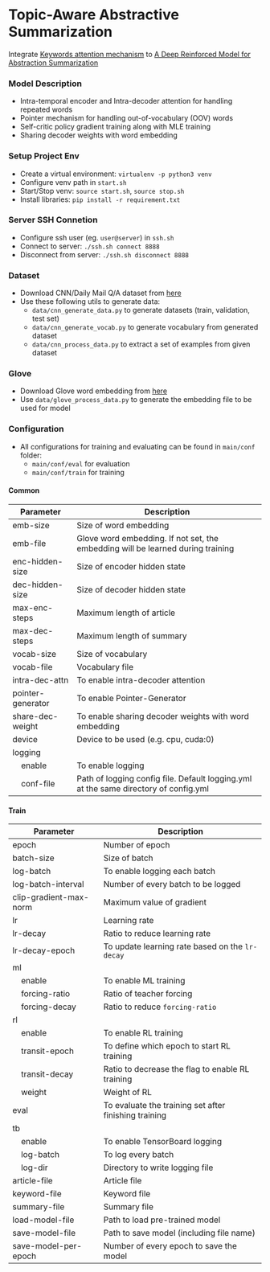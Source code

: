 # Topic-Aware Abstractive Summarization

Integrate [Keywords attention mechanism](http://tcci.ccf.org.cn/conference/2018/papers/EV37.pdf) to [A Deep Reinforced Model for Abstraction Summarization](https://arxiv.org/pdf/1705.04304.pdf)

### Model Description
* Intra-temporal encoder and Intra-decoder attention for handling repeated words
* Pointer mechanism for handling out-of-vocabulary (OOV) words
* Self-critic policy gradient training along with MLE training
* Sharing decoder weights with word embedding

### Setup Project Env
* Create a virtual environment: `virtualenv -p python3 venv`
* Configure venv path in `start.sh`
* Start/Stop venv: `source start.sh`, `source stop.sh`
* Install libraries: `pip install -r requirement.txt`

### Server SSH Connetion
* Configure ssh user (eg. `user@server`) in `ssh.sh`
* Connect to server: `./ssh.sh connect 8888`
* Disconnect from server: `./ssh.sh disconnect 8888`

### Dataset
* Download CNN/Daily Mail Q/A dataset from [here](https://cs.nyu.edu/~kcho/DMQA/)
* Use these following utils to generate data:
    * `data/cnn_generate_data.py` to generate datasets (train, validation, test set)
    * `data/cnn_generate_vocab.py` to generate vocabulary from generated dataset
    * `data/cnn_process_data.py` to extract a set of examples from given dataset

### Glove
* Download Glove word embedding from [here](https://nlp.stanford.edu/projects/glove/)
* Use `data/glove_process_data.py` to generate the embedding file to be used for model

### Configuration
* All configurations for training and evaluating can be found in `main/conf` folder:
    * `main/conf/eval` for evaluation
    * `main/conf/train` for training
 
#### Common
| Parameter | Description |
|-----|-----|
|emb-size|Size of word embedding|
|emb-file|Glove word embedding. If not set, the embedding will be learned during training|
|enc-hidden-size|Size of encoder hidden state|
|dec-hidden-size|Size of decoder hidden state|
|max-enc-steps|Maximum length of article|
|max-dec-steps|Maximum length of summary|
|vocab-size|Size of vocabulary|
|vocab-file|Vocabulary file|
|intra-dec-attn|To enable intra-decoder attention|
|pointer-generator|To enable Pointer-Generator|
|share-dec-weight|To enable sharing decoder weights with word embedding|
|device|Device to be used (e.g. cpu, cuda:0)|
|logging||
|&nbsp;&nbsp;&nbsp;&nbsp;enable|To enable logging|
|&nbsp;&nbsp;&nbsp;&nbsp;conf-file|Path of logging config file. Default logging.yml at the same directory of config.yml|

#### Train
| Parameter | Description |
|-----|-----|
|epoch|Number of epoch|
|batch-size|Size of batch|
|log-batch|To enable logging each batch|
|log-batch-interval|Number of every batch to be logged|
|clip-gradient-max-norm|Maximum value of gradient|
|lr|Learning rate|
|lr-decay|Ratio to reduce learning rate|
|lr-decay-epoch|To update learning rate based on the `lr-decay`|
|ml||
|&nbsp;&nbsp;&nbsp;&nbsp;enable|To enable ML training|
|&nbsp;&nbsp;&nbsp;&nbsp;forcing-ratio|Ratio of teacher forcing|
|&nbsp;&nbsp;&nbsp;&nbsp;forcing-decay|Ratio to reduce `forcing-ratio`|
|rl||
|&nbsp;&nbsp;&nbsp;&nbsp;enable|To enable RL training|
|&nbsp;&nbsp;&nbsp;&nbsp;transit-epoch|To define which epoch to start RL training|
|&nbsp;&nbsp;&nbsp;&nbsp;transit-decay|Ratio to decrease the flag to enable RL training|
|&nbsp;&nbsp;&nbsp;&nbsp;weight|Weight of RL|
|eval|To evaluate the training set after finishing training|
|tb||
|&nbsp;&nbsp;&nbsp;&nbsp;enable|To enable TensorBoard logging|
|&nbsp;&nbsp;&nbsp;&nbsp;log-batch|To log every batch|
|&nbsp;&nbsp;&nbsp;&nbsp;log-dir|Directory to write logging file|
|article-file|Article file|
|keyword-file|Keyword file|
|summary-file|Summary file|
|load-model-file|Path to load pre-trained model|
|save-model-file|Path to save model (including file name)|
|save-model-per-epoch|Number of every epoch to save the model|